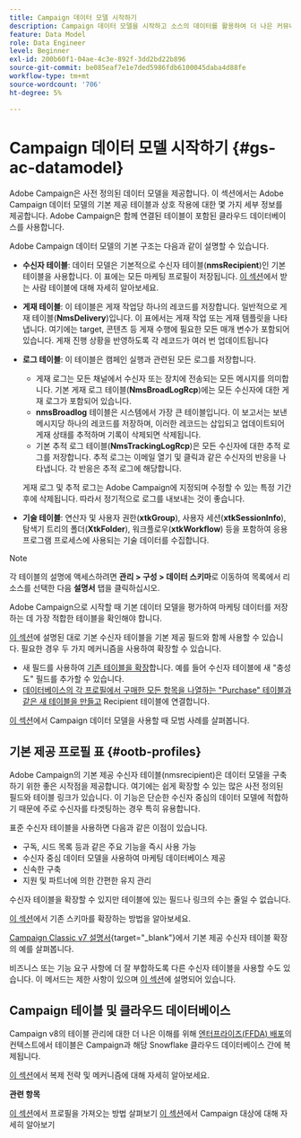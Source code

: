 ```yaml
---
title: Campaign 데이터 모델 시작하기
description: Campaign 데이터 모델을 시작하고 소스의 데이터를 활용하여 더 나은 커뮤니케이션 및 마케팅 결과를 얻으십시오.
feature: Data Model
role: Data Engineer
level: Beginner
exl-id: 200b60f1-04ae-4c3e-892f-3dd2bd22b896
source-git-commit: be085eaf7e1e7ded5986fdb6100045daba4d88fe
workflow-type: tm+mt
source-wordcount: '706'
ht-degree: 5%

---
```


# Campaign 데이터 모델 시작하기 {#gs-ac-datamodel}

Adobe Campaign은 사전 정의된 데이터 모델을 제공합니다. 이 섹션에서는 Adobe Campaign 데이터 모델의 기본 제공 테이블과 상호 작용에 대한 몇 가지 세부 정보를 제공합니다. Adobe Campaign은 함께 연결된 테이블이 포함된 클라우드 데이터베이스를 사용합니다.

Adobe Campaign 데이터 모델의 기본 구조는 다음과 같이 설명할 수 있습니다.

* **수신자 테이블**: 데이터 모델은 기본적으로 수신자 테이블(**nmsRecipient**)인 기본 테이블을 사용합니다. 이 표에는 모든 마케팅 프로필이 저장됩니다. [이 섹션](#ootb-profiles)에서 받는 사람 테이블에 대해 자세히 알아보세요.

* **게재 테이블**: 이 테이블은 게재 작업당 하나의 레코드를 저장합니다. 일반적으로 게재 테이블(**NmsDelivery**)입니다. 이 표에서는 게재 작업 또는 게재 템플릿을 나타냅니다. 여기에는 target, 콘텐츠 등 게재 수행에 필요한 모든 매개 변수가 포함되어 있습니다. 게재 진행 상황을 반영하도록 각 레코드가 여러 번 업데이트됩니다

* **로그 테이블**: 이 테이블은 캠페인 실행과 관련된 모든 로그를 저장합니다.

   * 게재 로그는 모든 채널에서 수신자 또는 장치에 전송되는 모든 메시지를 의미합니다. 기본 게재 로그 테이블(**NmsBroadLogRcp**)에는 모든 수신자에 대한 게재 로그가 포함되어 있습니다.
   * **nmsBroadlog** 테이블은 시스템에서 가장 큰 테이블입니다. 이 보고서는 보낸 메시지당 하나의 레코드를 저장하며, 이러한 레코드는 삽입되고 업데이트되어 게재 상태를 추적하며 기록이 삭제되면 삭제됩니다.
   * 기본 추적 로그 테이블(**NmsTrackingLogRcp**)은 모든 수신자에 대한 추적 로그를 저장합니다. 추적 로그는 이메일 열기 및 클릭과 같은 수신자의 반응을 나타냅니다. 각 반응은 추적 로그에 해당합니다.

  게재 로그 및 추적 로그는 Adobe Campaign에 지정되며 수정할 수 있는 특정 기간 후에 삭제됩니다. 따라서 정기적으로 로그를 내보내는 것이 좋습니다.

* **기술 테이블**: 연산자 및 사용자 권한(**xtkGroup**), 사용자 세션(**xtkSessionInfo**), 탐색기 트리의 폴더(**XtkFolder**), 워크플로우(**xtkWorkflow**) 등을 포함하여 응용 프로그램 프로세스에 사용되는 기술 데이터를 수집합니다.

>[!NOTE]
>
>각 테이블의 설명에 액세스하려면 **관리 > 구성 > 데이터 스키마**&#x200B;로 이동하여 목록에서 리소스를 선택한 다음 **설명서** 탭을 클릭하십시오.

Adobe Campaign으로 시작할 때 기본 데이터 모델을 평가하여 마케팅 데이터를 저장하는 데 가장 적합한 테이블을 확인해야 합니다.

[이 섹션](#ootb-profiles)에 설명된 대로 기본 수신자 테이블을 기본 제공 필드와 함께 사용할 수 있습니다. 필요한 경우 두 가지 메커니즘을 사용하여 확장할 수 있습니다.

* 새 필드를 사용하여 [기존 테이블을 확장](extend-schema.md)합니다. 예를 들어 수신자 테이블에 새 &quot;충성도&quot; 필드를 추가할 수 있습니다.
* [데이터베이스의 각 프로필에서 구매한 모든 항목을 나열하는 &quot;Purchase&quot; 테이블과 같은 새 테이블을 만들고](create-schema.md) Recipient 테이블에 연결합니다.

[이 섹션](datamodel-best-practices.md)에서 Campaign 데이터 모델을 사용할 때 모범 사례를 살펴봅니다.

## 기본 제공 프로필 표 {#ootb-profiles}

Adobe Campaign의 기본 제공 수신자 테이블(nmsrecipient)은 데이터 모델을 구축하기 위한 좋은 시작점을 제공합니다. 여기에는 쉽게 확장할 수 있는 많은 사전 정의된 필드와 테이블 링크가 있습니다. 이 기능은 단순한 수신자 중심의 데이터 모델에 적합하기 때문에 주로 수신자를 타겟팅하는 경우 특히 유용합니다.

표준 수신자 테이블을 사용하면 다음과 같은 이점이 있습니다.

* 구독, 시드 목록 등과 같은 주요 기능을 즉시 사용 가능
* 수신자 중심 데이터 모델을 사용하여 마케팅 데이터베이스 제공
* 신속한 구축
* 지원 및 파트너에 의한 간편한 유지 관리

수신자 테이블을 확장할 수 있지만 테이블에 있는 필드나 링크의 수는 줄일 수 없습니다.

[이 섹션](extend-schema.md)에서 기존 스키마를 확장하는 방법을 알아보세요.

[Campaign Classic v7 설명서](https://experienceleague.adobe.com/docs/campaign-classic/using/configuring-campaign-classic/editing-schemas/examples-of-schemas-edition.html#extending-a-table){target="_blank"}에서 기본 제공 수신자 테이블 확장의 예를 살펴봅니다.

비즈니스 또는 기능 요구 사항에 더 잘 부합하도록 다른 수신자 테이블을 사용할 수도 있습니다. 이 메서드는 제한 사항이 있으며 [이 섹션](custom-recipient.md)에 설명되어 있습니다.

## Campaign 테이블 및 클라우드 데이터베이스

Campaign v8의 테이블 관리에 대한 더 나은 이해를 위해 [엔터프라이즈(FFDA) 배포](../architecture/enterprise-deployment.md)의 컨텍스트에서 테이블은 Campaign과 해당 Snowflake 클라우드 데이터베이스 간에 복제됩니다.

[이 섹션](../architecture/replication.md)에서 복제 전략 및 메커니즘에 대해 자세히 알아보세요.

**관련 항목**

[이 섹션](../start/import.md)에서 프로필을 가져오는 방법 살펴보기
[이 섹션](../start/audiences.md)에서 Campaign 대상에 대해 자세히 알아보기
